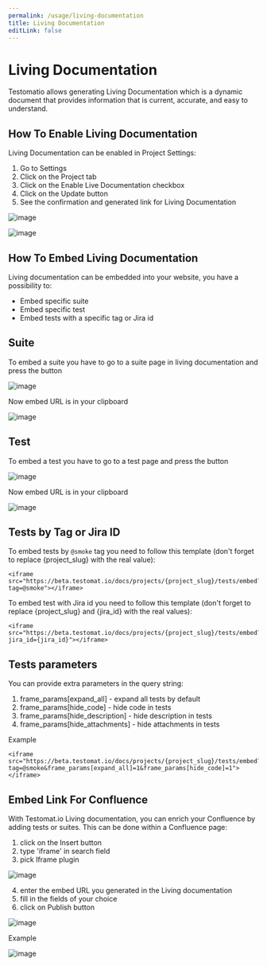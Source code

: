 ```yaml
---
permalink: /usage/living-documentation
title: Living Documentation
editLink: false
---
```


# Living Documentation

Testomatio allows generating Living Documentation which is a dynamic document that provides information that is current, accurate, and easy to understand.

## How To Enable Living Documentation

Living Documentation can be enabled in Project Settings:

1. Go to Settings
2. Click on the Project tab
3. Click on the Enable Live Documentation checkbox
4. Click on the Update button
5. See the confirmation and generated link for Living Documentation

![image](/assets/126028691-257eb2a2-c8c2-43af-8cb4-260afecf6ea9.png)

![image](/assets/126028734-59df8280-2224-405f-960c-6a5de4a4b7d9.png)

## How To Embed Living Documentation

Living documentation can be embedded into your website, you have a possibility to:

- Embed specific suite
- Embed specific test
- Embed tests with a specific tag or Jira id

## Suite

To embed a suite you have to go to a suite page in living documentation and press the button

![image](/assets/130801014-45e91892-25a5-474b-9d49-031a6be18401.png)

Now embed URL is in your clipboard

![image](/assets/130801649-8e99f6ff-1632-44c7-a057-105c8dd2c2b8.png)

## Test

To embed a test you have to go to a test page and press the button

![image](/assets/130801915-38fdf9d1-d241-47ff-9424-fd40abe7e55d.png)

Now embed URL is in your clipboard

![image](/assets/130802115-186917ac-ca9c-4200-80f9-bcaea4ae30a0.png)

## Tests by Tag or Jira ID

To embed tests by `@smoke` tag you need to follow this template (don't forget to replace {project_slug} with the real value):

```
<iframe src="https://beta.testomat.io/docs/projects/{project_slug}/tests/embed?tag=@smoke"></iframe>
```

To embed test with Jira id you need to follow this template (don't forget to replace {project_slug} and {jira_id} with the real values):

```
<iframe src="https://beta.testomat.io/docs/projects/{project_slug}/tests/embed?jira_id={jira_id}"></iframe>
```

## Tests parameters

You can provide extra parameters in the query string:

1. frame_params[expand_all] - expand all tests by default
2. frame_params[hide_code] - hide code in tests
3. frame_params[hide_description] - hide description in tests
4. frame_params[hide_attachments] - hide attachments in tests

Example

```
<iframe src="https://beta.testomat.io/docs/projects/{project_slug}/tests/embed?tag=@smoke&frame_params[expand_all]=1&frame_params[hide_code]=1"></iframe>
```

## Embed Link For Confluence 

With Testomat.io Living documentation, you can enrich your Confluence by adding tests or suites.
This can be done within a Confluence page:

1. click on the Insert button
2. type 'iframe' in search field
3. pick Iframe plugin

![image](/assets/130810167-eb154e62-2722-425f-b469-72acdd83b2f8.png)

4. enter the embed URL you generated in the Living documentation
5. fill in the fields of your choice
6. click on Publish button

![image](/assets/130811206-e30402e6-5fc2-4dd2-9638-8e5152813898.png)

Example 

![image](/assets/130814083-bab61314-ecd0-4510-858a-54eafdbe5418.png)




